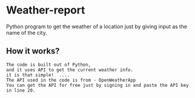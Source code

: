 # Weather-report
Python program to get the weather of a location just by giving input as the name of the city.


## How it works?
```
The code is built out of Python,
and it uses API to get the current weather info.
it is that simple!  ....
The API used in the code is from - OpenWeatherApp
You can get the API for free just by signing in and paste the API key in line 20.
```

